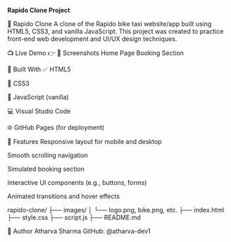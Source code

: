 **Rapido Clone Project**

🛵 Rapido Clone
A clone of the Rapido bike taxi website/app built using HTML5, CSS3, and vanilla JavaScript. This project was created to practice front-end web development and UI/UX design techniques.

📺 Live Demo
👉 
📸 Screenshots
Home Page	Booking Section

🧱 Built With
✅ HTML5

🎨 CSS3

🧠 JavaScript (vanilla)

💻 Visual Studio Code

🌐 GitHub Pages (for deployment)


🎯 Features
Responsive layout for mobile and desktop

Smooth scrolling navigation

Simulated booking section

Interactive UI components (e.g., buttons, forms)

Animated transitions and hover effects


rapido-clone/
├── images/
│   └── logo.png, bike.png, etc.
├── index.html
├── style.css
├── script.js
├── README.md

👤 Author
Atharva Sharma
GitHub: @atharva-dev1

